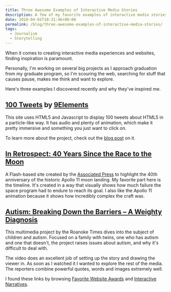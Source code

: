 ```yaml
---
title: Three Awesome Examples of Interactive Media Stories
description: A few of my favorite examples of interactive media stories.
date: 2010-04-01T10:31:46+00:00
permalink: /blog/three-awesome-examples-of-interactive-media-stories/
tags:
  - Journalism
  - Storytelling
---
```


When it comes to creating interactive media experiences and websites, finding inspiration is paramount.

Personally, I'm working on several big projects as I approach graduation from my graduate program, so I'm scouring the web, searching for stuff that causes pause, makes me think and want to explore.

Here's three examples I discovered recently and why they've inspired me.

## [100 Tweets](http://9elements.com/io/projects/html5/canvas/) by [9Elements](http://9elements.com)

This site uses HTML5 and Javascript to display 100 tweets about HTML5 in a particle-like way. It has audio and plenty of animation, which make it pretty immersive and something you just want to click on.

To learn more about the project, check out the [blog post](http://9elements.com/io/?p=153) on it.

## [In Retrospect: 40 Years Since the Race to the Moon](http://hosted.ap.org/specials/interactives/_science/moon_anniversary/)

A Flash-based site created by the [Associated Press](http://ap.org/) to highlight the 40th anniversary of the historic Apollo 11 moon landing. My favorite part here is the timeline. It's created in a way that visually shows how much failure the space program had to endure to reach its goal. I also like the Apollo 11 animation because it shows how incredibly complex the craft was.

## [Autism: Breaking Down the Barriers – A Weighty Diagnosis](http://roanoke.com/multimedia/wb/233658)

This multimedia project by the Roanoke Times dives into the subject of children and autism. Focused on a family with twins, one who has autism and one that doesn't, the project raises issues about autism, and why it's difficult to deal with.

The video does an excellent job of setting up the story and drawing the viewer in. As soon as I watched it I wanted to explore the rest of the media. The reporters combine powerful quotes, words and images extremely well.

I found these links by browsing [Favorite Website Awards](http://www.thefwa.com/) and [Interactive Narratives](http://interactivenarratives.org/).
